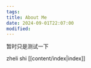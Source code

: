```yaml
---
tags: 
title: About Me
date: 2024-09-01T22:07:00
modified:
---
```

暂时只是测试一下

zheli shi [[content/index|index]]